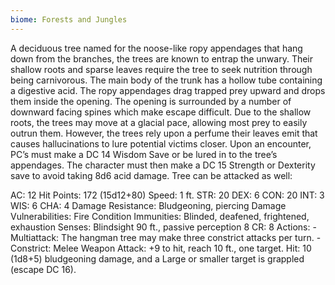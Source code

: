 ```yaml
---
biome: Forests and Jungles
---
```

A deciduous tree named for the noose-like ropy appendages that hang down from the branches, the trees are known to entrap the unwary. Their shallow roots and sparse leaves require the tree to seek nutrition through being carnivorous. The main body of the trunk has a hollow tube containing a digestive acid. The ropy appendages drag trapped prey upward and drops them inside the opening. The opening is surrounded by a number of downward facing spines which make escape difficult. Due to the shallow roots, the trees may move at a glacial pace, allowing most prey to easily outrun them. However, the trees rely upon a perfume their leaves emit that causes hallucinations to lure potential victims closer. Upon an encounter, PC’s must make a DC 14 Wisdom Save or be lured in to the tree’s appendages. The character must then make a DC 15 Strength or Dexterity save to avoid taking 8d6 acid damage. Tree can be attacked as well: 

AC: 12 Hit Points: 172 (15d12+80) Speed: 1 ft. STR: 20 DEX: 6 CON: 20 INT: 3 WIS: 6 CHA: 4 Damage Resistance: Bludgeoning, piercing Damage Vulnerabilities: Fire Condition Immunities: Blinded, deafened, frightened, exhaustion Senses: Blindsight 90 ft., passive perception 8 CR: 8 Actions: - Multiattack: The hangman tree may make three constrict attacks per turn. - Constrict: Melee Weapon Attack: +9 to hit, reach 10 ft., one target. Hit: 10 (1d8+5) bludgeoning damage, and a Large or smaller target is grappled (escape DC 16). 